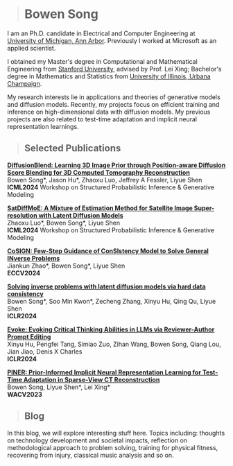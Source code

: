># Bowen Song

I am an Ph.D. candidate in Electrical and Computer Engineering at [University of Michigan, Ann Arbor](https://www.umich.edu/). Previously I worked at Microsoft as an applied scientist.

I obtained my Master's degree in Computational and Mathematical Engineering from [Stanford University](https://www.stanford.edu/), advised by Prof. Lei Xing; Bachelor's degree in Mathematics and Statistics from [University of Illinois, Urbana Champaign](https://illinois.edu/). 

My research interests lie in applications and theories of generative models and diffusion models. Recently, my projects focus on efficient training and inference on high-dimensional data with diffusion models. My previous projects are also related to test-time adaptation and implicit neural representation learnings.


>## Selected Publications


**[DiffusionBlend: Learning 3D Image Prior through Position-aware Diffusion Score Blending for 3D Computed Tomography Reconstruction](https://arxiv.org/pdf/2406.10211)**<br>
Bowen Song*, Jason Hu*, Zhaoxu Luo, Jeffrey A Fessler, Liyue Shen<br>
**ICML2024** Workshop on Structured Probabilistic Inference & Generative Modeling


**[SatDiffMoE: A Mixture of Estimation Method for Satellite Image Super-resolution with Latent Diffusion Models](https://arxiv.org/pdf/2406.10225)**<br>
Zhaoxu Luo*, Bowen Song*, Liyue Shen<br>
**ICML2024** Workshop on Structured Probabilistic Inference & Generative Modeling

**[CoSIGN: Few-Step Guidance of ConSIstency Model to Solve General INverse Problems](https://arxiv.org/pdf/2407.12676)**<br>
Jiankun Zhao*, Bowen Song*, Liyue Shen<br>
**ECCV2024**


**[Solving inverse problems with latent diffusion models via hard data consistency](https://openreview.net/forum?id=j8hdRqOUhN)**<br>
Bowen Song*, Soo Min Kwon*, Zecheng Zhang, Xinyu Hu, Qing Qu, Liyue Shen<br>
**ICLR2024**

**[Evoke: Evoking Critical Thinking Abilities in LLMs via Reviewer-Author Prompt Editing](https://openreview.net/forum?id=OXv0zQ1umU)**<br>
Xinyu Hu, Pengfei Tang, Simiao Zuo, Zihan Wang, Bowen Song, Qiang Lou, Jian Jiao, Denis X Charles<br>
**ICLR2024**

**[PINER: Prior-Informed Implicit Neural Representation Learning for Test-Time Adaptation in Sparse-View CT Reconstruction](https://openaccess.thecvf.com/content/WACV2023/papers/Song_PINER_Prior-Informed_Implicit_Neural_Representation_Learning_for_Test-Time_Adaptation_in_WACV_2023_paper.pdf)**<br>
Bowen Song, Liyue Shen*, Lei Xing*<br>
**WACV2023**




>## Blog

In this blog, we will explore interesting stuff here. Topics including: thoughts on technology development and societal impacts, reflection on methodological approach to problem solving, training for physical fitness, recovering from injury, classical music analysis and so on.
